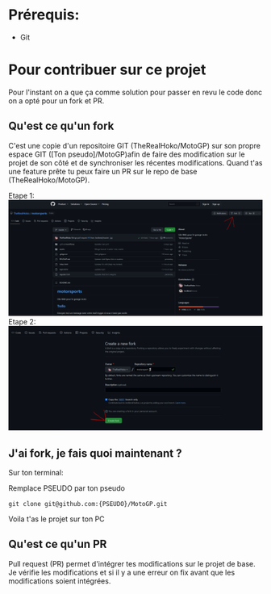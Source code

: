 # Prérequis:
- Git

# Pour contribuer sur ce projet
Pour l'instant on a que ça comme solution pour passer en revu le code donc on a opté pour un fork et PR.

## Qu'est ce qu'un fork
C'est une copie d'un repositoire GIT (TheRealHoko/MotoGP) sur son propre espace GIT ([Ton pseudo]/MotoGP)afin de faire des modification sur le projet de son côté et de synchroniser les récentes modifications. Quand t'as une feature prête tu peux faire un PR sur le repo de base (TheRealHoko/MotoGP).

Etape 1: 
![Etape1](assets/f1.PNG)
Etape 2: 
![Etape2](assets/f2.PNG)

## J'ai fork, je fais quoi maintenant ?
Sur ton terminal:

Remplace PSEUDO par ton pseudo
```
git clone git@github.com:{PSEUDO}/MotoGP.git
```
Voila t'as le projet sur ton PC

## Qu'est ce qu'un PR
Pull request (PR) permet d'intégrer tes modifications sur le projet de base. Je vérifie les modifications et si il y a une erreur on fix avant que les modifications soient intégrées.
